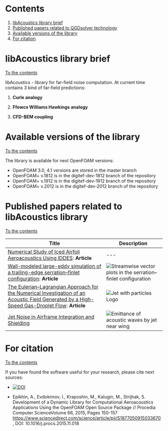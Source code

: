 # Contents

1. [libAcoustics library brief](#libAcoustics-library-brief)
2. [Published papers related to QGDsolver technology](#Published-papers-related-to-QGDsolver-technology)
3. [Available versions of the library](#Available-versions-of-the-library)
4. [For citation](#For-citation)

# libAcoustics library brief
[To the contents](#Contents)

libAcoustics - library for far-field noise computation. At current time contains 3 kind of far-field predictions:

1. **Curle analogy**

2. **Ffowcs Williams Hawkings analogy**

3. **CFD-BEM coupling** 

# Available versions of the library 
[To the contents](#Contents)

The library is available for next OpenFOAM versions:

* OpenFOAM 3.0, 4.1 versions are stored in the master branch
* OpenFOAM+ v.1812 is in the digitef-dev-1812 branch of the repository
* OpenFOAM+ v.1912 is in the digitef-dev-1912 branch of the repository
* OpenFOAM+ v.2012 is in the digitef-dev-2012 branch of the repository

# Published papers related to libAcoustics library
[To the contents](#Contents)

| Title | Description |
|------|-------------|
| [Numerical Study of Iced Airfoil Aeroacoustics Using IDDES](https://www.researchgate.net/publication/342020749_Numerical_Study_of_Iced_Airfoil_Aeroacoustics_Using_IDDES):  **Article** | --- |
|[Wall-modeled large-eddy simulation of a trailing-edge serration–finlet configuration](https://www.researchgate.net/publication/352381522_Wall-Modeled_Large-Eddy_Simulation_of_a_Trailing-Edge_Serration-Finlet_Configuration):  **Article** |![Streamwise vector plots in the serration–finlet configuration](https://aip.scitation.org/na101/home/literatum/publisher/aip/journals/content/adv/2021/adv.2021.11.issue-6/5.0049181/20210613/images/medium/5.0049181.figures.online.f30.jpg)|
|[The Eulerian–Lagrangian Approach for the Numerical Investigation of an Acoustic Field Generated by a High-Speed Gas-Droplet Flow](https://www.mdpi.com/2311-5521/6/8/274):  **Article** | ![Jet with particles Logo](https://www.mdpi.com/fluids/fluids-06-00274/article_deploy/html/images/fluids-06-00274-ag-550.jpg)|
|[Jet Noise in Airframe Integration and Shielding](https://www.mdpi.com/2076-3417/10/2/511)|![Emittance of acoustic waves by jet near wing](https://www.mdpi.com/applsci/applsci-10-00511/article_deploy/html/images/applsci-10-00511-g003-550.jpg)|


# For citation
[To the contents](#Contents)

If you have found the software useful for your research, please cite next sources:

* [![DOI](https://zenodo.org/badge/DOI/10.5281/zenodo.3878439.svg)](https://doi.org/10.5281/zenodo.3878439) 
 
* Epikhin, A., Evdokimov, I., Kraposhin, M., Kalugin, M., Strijhak, S. Development of a Dynamic Library for Computational Aeroacoustics Applications Using the OpenFOAM Open Source Package // Procedia Computer ScienceVolume 66, 2015, Pages 150-157
https://www.sciencedirect.com/science/article/pii/S1877050915033670 , DOI: 10.1016/j.procs.2015.11.018

